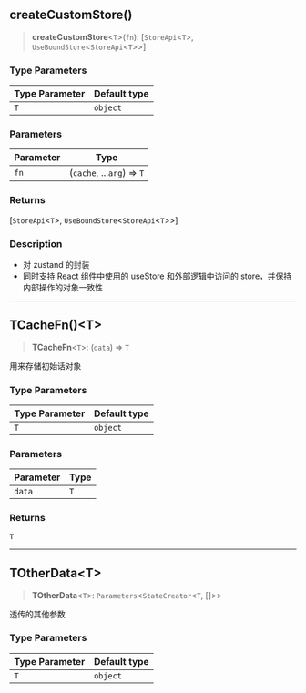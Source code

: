 ## createCustomStore()

> **createCustomStore**\<`T`\>(`fn`): \[`StoreApi`\<`T`\>, `UseBoundStore`\<`StoreApi`\<`T`\>\>\]

### Type Parameters

| Type Parameter | Default type |
| ------ | ------ |
| `T` | `object` |

### Parameters

| Parameter | Type |
| ------ | ------ |
| `fn` | (`cache`, ...`arg`) => `T` |

### Returns

\[`StoreApi`\<`T`\>, `UseBoundStore`\<`StoreApi`\<`T`\>\>\]

### Description

- 对 zustand 的封装
- 同时支持 React 组件中使用的 useStore 和外部逻辑中访问的 store，并保持内部操作的对象一致性

***

## TCacheFn()\<T\>

> **TCacheFn**\<`T`\>: (`data`) => `T`

用来存储初始话对象

### Type Parameters

| Type Parameter | Default type |
| ------ | ------ |
| `T` | `object` |

### Parameters

| Parameter | Type |
| ------ | ------ |
| `data` | `T` |

### Returns

`T`

***

## TOtherData\<T\>

> **TOtherData**\<`T`\>: `Parameters`\<`StateCreator`\<`T`, \[\]\>\>

透传的其他参数

### Type Parameters

| Type Parameter | Default type |
| ------ | ------ |
| `T` | `object` |
